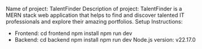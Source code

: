 Name of project: TalentFinder
Description of project: TalentFinder is a MERN stack web application that helps to find and discover talented IT professionals and explore their amazing portfolios.
Setup Instructions:
- Frontend: cd frontend
            npm install
            npm run dev
- Backend: cd backend
           npm install 
           npm run dev
Node.js version: v22.17.0
